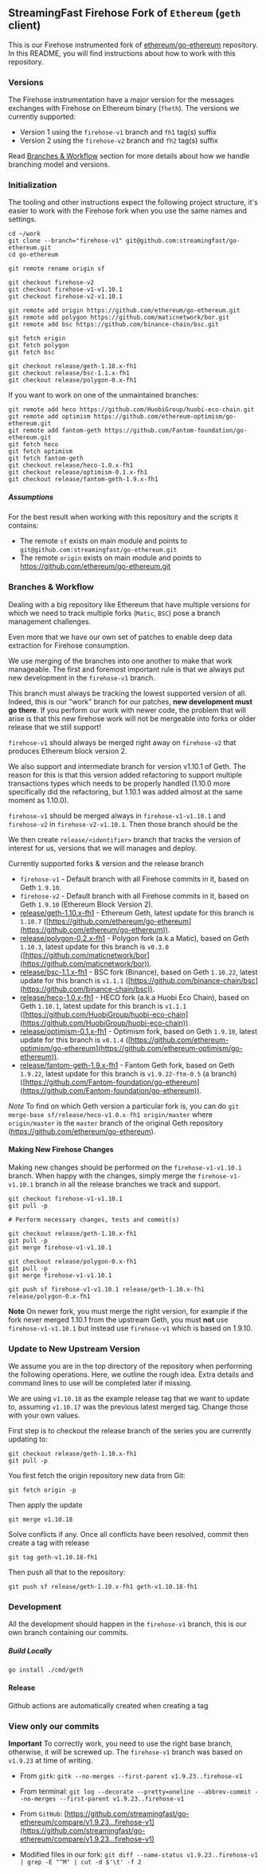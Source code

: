 ## StreamingFast Firehose Fork of `Ethereum` (`geth` client)

This is our Firehose instrumented fork of [ethereum/go-ethereum](https://github.com/ethereum/go-ethereum) repository. In this README, you will find instructions about how to work with this repository.

### Versions

The Firehose instrumentation have a major version for the messages exchanges with Firehose on Ethereum binary (`fheth`). The
versions we currently supported:

- Version 1 using the `firehose-v1` branch and `fh1` tag(s) suffix
- Version 2 using the `firehose-v2` branch and `fh2` tag(s) suffix

Read [Branches & Workflow](#branches-&-workflow) section for more details about how we handle branching model and versions.

### Initialization

The tooling and other instructions expect the following project
structure, it's easier to work with the Firehose fork when you use
the same names and settings.

```
cd ~/work
git clone --branch="firehose-v1" git@github.com:streamingfast/go-ethereum.git
cd go-ethereum

git remote rename origin sf

git checkout firehose-v2
git checkout firehose-v1-v1.10.1
git checkout firehose-v2-v1.10.1

git remote add origin https://github.com/ethereum/go-ethereum.git
git remote add polygon https://github.com/maticnetwork/bor.git
git remote add bsc https://github.com/binance-chain/bsc.git

git fetch origin
git fetch polygon
git fetch bsc

git checkout release/geth-1.10.x-fh1
git checkout release/bsc-1.1.x-fh1
git checkout release/polygon-0.x-fh1
```

If you want to work on one of the unmaintained branches:

```
git remote add heco https://github.com/HuobiGroup/huobi-eco-chain.git
git remote add optimism https://github.com/ethereum-optimism/go-ethereum.git
git remote add fantom-geth https://github.com/Fantom-foundation/go-ethereum.git
git fetch heco
git fetch optimism
git fetch fantom-geth
git checkout release/heco-1.0.x-fh1
git checkout release/optimism-0.1.x-fh1
git checkout release/fantom-geth-1.9.x-fh1
```

##### Assumptions

For the best result when working with this repository and the scripts it contains:

- The remote `sf` exists on main module and points to `git@github.com:streamingfast/go-ethereum.git`
- The remote `origin` exists on main module and points to https://github.com/ethereum/go-ethereum.git

### Branches & Workflow

Dealing with a big repository like Ethereum that have multiple versions for which we need
to track multiple forks (`Matic`, `BSC`) pose a branch management challenges.

Even more that we have our own set of patches to enable deep data extraction
for Firehose consumption.

We use merging of the branches into one another to make that work manageable.
The first and foremost important rule is that we always put new development
in the `firehose-v1` branch.

This branch must always be tracking the lowest supported version of all. Indeed,
this is our "work" branch for our patches, **new development must go there**. If you
perform our work with newer code, the problem that will arise is that this new
firehose work will not be mergeable into forks or older release that we still
support!

`firehose-v1` should always be merged right away on `firehose-v2` that produces Ethereum
block version 2.

We also support and intermediate branch for version v1.10.1 of Geth. The reason for this
is that this version added refactoring to support multiple transactions types which needs to be
properly handled (1.10.0 more specifically did the refactoring, but 1.10.1 was added almost at
the same moment as 1.10.0).

`firehose-v1` should be merged always in `firehose-v1-v1.10.1` and `firehose-v2` in `firehose-v2-v1.10.1`.
Then those branch should be the

We then create `release/<identifier>` branch that tracks the version of interest
for us, versions that we will manages and deploy.

Currently supported forks & version and the release branch

- `firehose-v1` - Default branch with all Firehose commits in it, based on Geth `1.9.10`.
- `firehose-v2` - Default branch with all Firehose commits in it, based on Geth `1.9.10` (Ethereum Block Version 2).
- [release/geth-1.10.x-fh1](https://github.com/streamingfast/go-ethereum/tree/release/geth-1.10.x-fh1) - Ethereum Geth, latest update for this branch is `1.10.7` ([https://github.com/ethereum/go-ethereum](https://github.com/ethereum/go-ethereum)).
- [release/polygon-0.2.x-fh1](https://github.com/streamingfast/go-ethereum/tree/release/polygon-0.x-fh1) - Polygon fork (a.k.a Matic), based on Geth `1.10.3`, latest update for this branch is `v0.3.0` ([https://github.com/maticnetwork/bor](https://github.com/maticnetwork/bor)).
- [release/bsc-1.1.x-fh1](https://github.com/streamingfast/go-ethereum/tree/release/bsc-1.1.x-fh1) - BSC fork (Binance), based on Geth `1.10.22`, latest update for this branch is `v1.1.1` ([https://github.com/binance-chain/bsc](https://github.com/binance-chain/bsc)).
- [release/heco-1.0.x-fh1](https://github.com/streamingfast/go-ethereum/tree/release/heco-1.0.x-fh1) - HECO fork (a.k.a Huobi Eco Chain), based on Geth `1.10.1`, latest update for this branch is `v1.1.1` ([https://github.com/HuobiGroup/huobi-eco-chain](https://github.com/HuobiGroup/huobi-eco-chain)).
- [release/optimism-0.1.x-fh1](https://github.com/streamingfast/go-ethereum/tree/release/optimism-0.1.x-fh1) - Optimism fork, based on Geth `1.9.10`, latest update for this branch is `v0.1.4` ([https://github.com/ethereum-optimism/go-ethereum](https://github.com/ethereum-optimism/go-ethereum)).
- [release/fantom-geth-1.9.x-fh1](https://github.com/streamingfast/go-ethereum/tree/release/fantom-geth-1.9.x-fh1) - Fantom Geth fork, based on Geth `1.9.22`, latest update for this branch is `v1.9.22-ftm-0.5` (a branch) ([https://github.com/Fantom-foundation/go-ethereum](https://github.com/Fantom-foundation/go-ethereum)).

*Note* To find on which Geth version a particular fork is, you can do `git merge-base sf/release/heco-v1.0.x-fh1 origin/master` where `origin/master` is the `master` branch of the original Geth repository (https://github.com/ethereum/go-ethereum).

#### Making New Firehose Changes

Making new changes should be performed on the `firehose-v1-v1.10.1` branch. When happy
with the changes, simply merge the `firehose-v1-v1.10.1` branch in all the release branches we track
and support.

    git checkout firehose-v1-v1.10.1
    git pull -p

    # Perform necessary changes, tests and commit(s)

    git checkout release/geth-1.10.x-fh1
    git pull -p
    git merge firehose-v1-v1.10.1

    git checkout release/polygon-0.x-fh1
    git pull -p
    git merge firehose-v1-v1.10.1

    git push sf firehose-v1-v1.10.1 release/geth-1.10.x-fh1 release/polygon-0.x-fh1

**Note** On newer fork, you must merge the right version, for example if the fork never merged 1.10.1 from the upstream Geth, you must **not** use
`firehose-v1-v1.10.1` but instead use `firehose-v1` which is based on 1.9.10.

### Update to New Upstream Version

We assume you are in the top directory of the repository when performing the following
operations. Here, we outline the rough idea. Extra details and command lines to use
will be completed later if missing.

We are using `v1.10.18` as the example release tag that we want to update to, assuming
`v1.10.17` was the previous latest merged tag. Change
those with your own values.

First step is to checkout the release branch of the series you are currently
updating to:

    git checkout release/geth-1.10.x-fh1
    git pull -p

You first fetch the origin repository new data from Git:

    git fetch origin -p

Then apply the update

    git merge v1.10.18

Solve conflicts if any. Once all conflicts have been resolved, commit then
create a tag with release

    git tag geth-v1.10.18-fh1

Then push all that to the repository:

    git push sf release/geth-1.10.x-fh1 geth-v1.10.18-fh1

### Development

All the development should happen in the `firehose-v1` branch, this is our own branch
containing our commits.

##### Build Locally

    go install ./cmd/geth

#### Release

   Github actions are automatically created when creating a tag

### View only our commits

**Important** To correctly work, you need to use the right base branch, otherwise, it will be screwed up. The `firehose-v1`
branch was based on `v1.9.23` at time of writing.

* From `gitk`: `gitk --no-merges --first-parent v1.9.23..firehose-v1`
* From terminal: `git log --decorate --pretty=oneline --abbrev-commit --no-merges --first-parent v1.9.23..firehose-v1`
* From `GitHub`: [https://github.com/streamingfast/go-ethereum/compare/v1.9.23...firehose-v1](https://github.com/streamingfast/go-ethereum/compare/v1.9.23...firehose-v1)

* Modified files in our fork: `git diff --name-status v1.9.23..firehose-v1 | grep -E "^M" | cut -d $'\t' -f 2`
